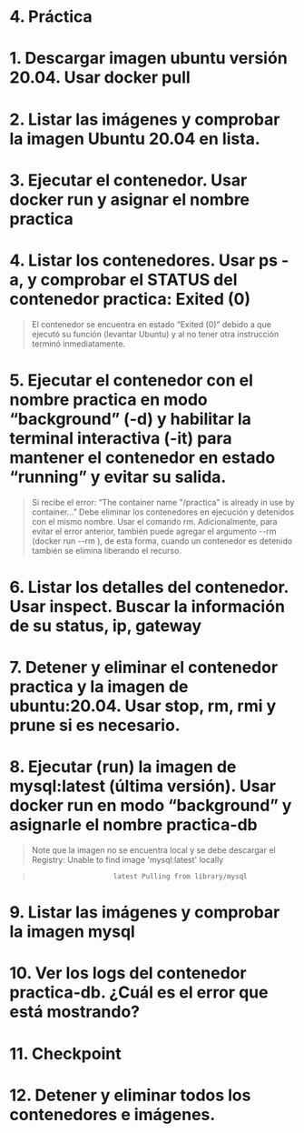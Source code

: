 # 4. Práctica <!-- omit in TOC -->

# 1. Descargar imagen ubuntu versión 20.04. Usar docker pull

# 2. Listar las imágenes y comprobar la imagen Ubuntu 20.04 en lista.

# 3. Ejecutar el contenedor. Usar docker run y asignar el nombre practica

# 4. Listar los contenedores. Usar ps -a, y comprobar el STATUS del contenedor practica: Exited (0)

> El contenedor se encuentra en estado “Exited (0)” debido a que ejecutó su función (levantar Ubuntu) y al no tener otra instrucción terminó inmediatamente.

# 5. Ejecutar el contenedor con el nombre practica en modo “background”  (-d) y habilitar la terminal interactiva (-it) para mantener el contenedor en estado “running” y evitar su salida.

> Si recibe el error: “The container name "/practica" is already in use by container...” Debe eliminar los contenedores en ejecución y detenidos con el mismo nombre. Usar el comando rm. Adicionalmente, para evitar el error anterior, también puede agregar el argumento --rm (docker run --rm <otros argumentos>), de esta forma, cuando un contenedor es detenido también se elimina liberando el recurso.

# 6. Listar los detalles del contenedor. Usar inspect. Buscar la información de su status, ip, gateway

# 7. Detener y eliminar el contenedor practica y la imagen de ubuntu:20.04. Usar stop, rm, rmi y prune si es necesario.

# 8. Ejecutar (run) la imagen de mysql:latest (última versión). Usar docker run en modo “background” y asignarle el nombre practica-db

> Note que la imagen no se encuentra local y se debe descargar el Registry: Unable to find image 'mysql:latest' locally

>                         latest Pulling from library/mysql

# 9. Listar las imágenes y comprobar la imagen mysql

# 10. Ver los logs del contenedor practica-db. ¿Cuál es el error que está mostrando?

# 11. Checkpoint
# 12. Detener y eliminar todos los contenedores e imágenes.

